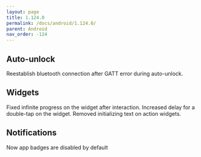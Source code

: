 ```yaml
---
layout: page
title: 1.124.0
permalink: /docs/android/1.124.0/
parent: Android
nav_order: -124
---
```


## Auto-unlock
Reestablish bluetooth connection after GATT error during auto-unlock.

## Widgets
Fixed infinite progress on the widget after interaction.
Increased delay for a double-tap on the widget. 
Removed initializing text on action widgets.

## Notifications
Now app badges are disabled by default 